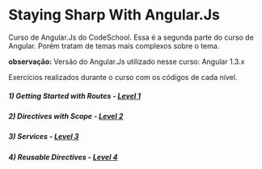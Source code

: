 # Staying Sharp With Angular.Js

Curso de Angular.Js do CodeSchool. Essa é a segunda parte do curso de Angular. Porém tratam de temas mais complexos sobre o tema.

**observação:** Versão do Angular.Js utilizado nesse curso: Angular 1.3.x

Exercícios realizados durante o curso com os códigos de cada nível.

##### 1) Getting Started with Routes - [Level 1]()

##### 2) Directives with Scope - [Level 2]()

##### 3) Services - [Level 3]()

##### 4) Reusable Directives - [Level 4]()
